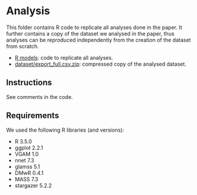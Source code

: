 # Analysis

This folder contains R code to replicate all analyses done in the paper. It further contains a copy of the dataset we analysed in the paper, thus analyses can be reproduced independently from the creation of the dataset from scratch.

* [R models](r_models.R): code to replicate all analyses.
* [dataset/export_full.csv.zip](dataset/export_full.csv.zip): compressed copy of the analysed dataset.

## Instructions

See comments in the code.

## Requirements

We used the following R libraries (and versions):

* R 3.5.0
* ggplot 2.2.1
* VGAM 1.0
* nnet 7.3
* glamss 5.1
* DMwR 0.4.1
* MASS 7.3
* stargazer 5.2.2
